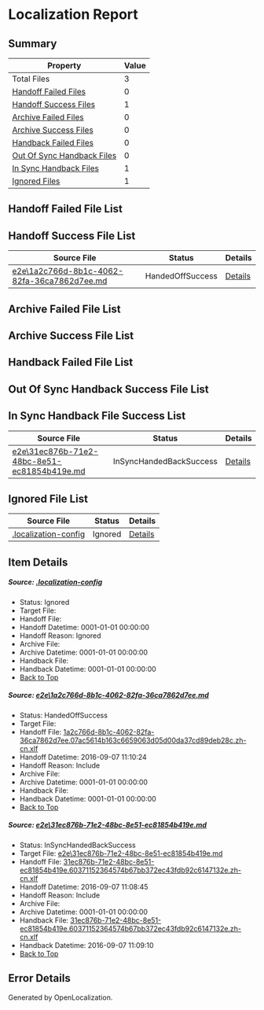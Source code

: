 # <a name='report-top'></a> Localization Report

## Summary
 Property | Value 
 -------- | ----- 
 Total Files | 3
[ Handoff Failed Files ](#handoff-failed-list)| 0
[ Handoff Success Files ](#handoff-success-list)| 1
[ Archive Failed Files ](#archive-failed-list)| 0
[ Archive Success Files ](#archive-success-list)| 0
[ Handback Failed Files ](#handback-failed-list)| 0
[ Out Of Sync Handback Files ](#outofsync-handback-success-list)| 0
[ In Sync Handback Files ](#insync-handback-success-list)| 1
[ Ignored Files ](#ignored-list)| 1

## <a name='handoff-failed-list'></a> Handoff Failed File List

## <a name='handoff-success-list'></a> Handoff Success File List
 Source File | Status | Details 
 ----------- | ------ | ------- 
 [e2e\1a2c766d-8b1c-4062-82fa-36ca7862d7ee.md](https://github.com/OpenLocalizationTestOrg/ol-test0/blob/c35873621dab4bc4b7417b48abe37db0736a5c50/e2e/1a2c766d-8b1c-4062-82fa-36ca7862d7ee.md) | HandedOffSuccess | [Details](#d6ac4e61a9aa47bd9792f351b04d91b053783e241)

## <a name='archive-failed-list'></a> Archive Failed File List

## <a name='archive-success-list'></a> Archive Success File List

## <a name='handback-failed-list'></a> Handback Failed File List

## <a name='outofsync-handback-success-list'></a> Out Of Sync Handback Success File List

## <a name='insync-handback-success-list'></a> In Sync Handback File Success List
 Source File | Status | Details 
 ----------- | ------ | ------- 
 [e2e\31ec876b-71e2-48bc-8e51-ec81854b419e.md](https://github.com/OpenLocalizationTestOrg/ol-test0/blob/82dd868bfac6f2217ee44d3ecbe3aa6c46e6b828/e2e/31ec876b-71e2-48bc-8e51-ec81854b419e.md) | InSyncHandedBackSuccess | [Details](#c1b33913694a7a8a5613293ff2beda02dd38917b2)

## <a name='ignored-list'></a> Ignored File List
 Source File | Status | Details 
 ----------- | ------ | ------- 
 [.localization-config](https://github.com/OpenLocalizationTestOrg/ol-test0/blob/c35873621dab4bc4b7417b48abe37db0736a5c50/.localization-config) | Ignored | [Details](#3d4f252ac210baf56311d7e97dcc2db10974dbd20)

## Item Details
##### <a name='3d4f252ac210baf56311d7e97dcc2db10974dbd20'></a> Source: [.localization-config](https://github.com/OpenLocalizationTestOrg/ol-test0/blob/c35873621dab4bc4b7417b48abe37db0736a5c50/.localization-config)
* Status: Ignored
* Target File: 
* Handoff File: 
* Handoff Datetime: 0001-01-01 00:00:00
* Handoff Reason: Ignored
* Archive File: 
* Archive Datetime: 0001-01-01 00:00:00
* Handback File: 
* Handback Datetime: 0001-01-01 00:00:00
* [Back to Top](#report-top)

##### <a name='d6ac4e61a9aa47bd9792f351b04d91b053783e241'></a> Source: [e2e\1a2c766d-8b1c-4062-82fa-36ca7862d7ee.md](https://github.com/OpenLocalizationTestOrg/ol-test0/blob/c35873621dab4bc4b7417b48abe37db0736a5c50/e2e/1a2c766d-8b1c-4062-82fa-36ca7862d7ee.md)
* Status: HandedOffSuccess
* Target File: 
* Handoff File: [1a2c766d-8b1c-4062-82fa-36ca7862d7ee.07ac5614b163c6659063d05d00da37cd89deb28c.zh-cn.xlf](https://github.com/OpenLocalizationTestOrg/ol-test0-handoff/blob/78c1f349c3689758178db497c1f1fd1ecafaf996/ol-handoff/OpenLocalizationTestOrg/ol-test0-zhcn/ci/ht/1a2c766d-8b1c-4062-82fa-36ca7862d7ee.07ac5614b163c6659063d05d00da37cd89deb28c.zh-cn.xlf)
* Handoff Datetime: 2016-09-07 11:10:24
* Handoff Reason: Include
* Archive File: 
* Archive Datetime: 0001-01-01 00:00:00
* Handback File: 
* Handback Datetime: 0001-01-01 00:00:00
* [Back to Top](#report-top)

##### <a name='c1b33913694a7a8a5613293ff2beda02dd38917b2'></a> Source: [e2e\31ec876b-71e2-48bc-8e51-ec81854b419e.md](https://github.com/OpenLocalizationTestOrg/ol-test0/blob/82dd868bfac6f2217ee44d3ecbe3aa6c46e6b828/e2e/31ec876b-71e2-48bc-8e51-ec81854b419e.md)
* Status: InSyncHandedBackSuccess
* Target File: [e2e\31ec876b-71e2-48bc-8e51-ec81854b419e.md](https://github.com/OpenLocalizationTestOrg/ol-test0-zhcn/blob/0f7b0c176cd630195ff8d0658080715575c275a8/e2e/31ec876b-71e2-48bc-8e51-ec81854b419e.md)
* Handoff File: [31ec876b-71e2-48bc-8e51-ec81854b419e.60371152364574b67bb372ec43fdb92c6147132e.zh-cn.xlf](https://github.com/OpenLocalizationTestOrg/ol-test0-handoff/blob/924f9663715f5ad5879e32cedfdf81dd0db79a8b/ol-handoff/OpenLocalizationTestOrg/ol-test0-zhcn/ci/ht/31ec876b-71e2-48bc-8e51-ec81854b419e.60371152364574b67bb372ec43fdb92c6147132e.zh-cn.xlf)
* Handoff Datetime: 2016-09-07 11:08:45
* Handoff Reason: Include
* Archive File: 
* Archive Datetime: 0001-01-01 00:00:00
* Handback File: [31ec876b-71e2-48bc-8e51-ec81854b419e.60371152364574b67bb372ec43fdb92c6147132e.zh-cn.xlf](https://github.com/OpenLocalizationTestOrg/ol-test0-handback/blob/9a16614a37d9c60aade59e38559d4606dc8f779f/ol-handback/OpenLocalizationTestOrg/ol-test0-zhcn/ci/ht/31ec876b-71e2-48bc-8e51-ec81854b419e.60371152364574b67bb372ec43fdb92c6147132e.zh-cn.xlf)
* Handback Datetime: 2016-09-07 11:09:10
* [Back to Top](#report-top)


## Error Details

Generated by OpenLocalization.
